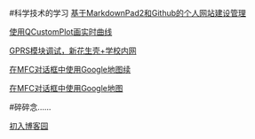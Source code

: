 #科学技术的学习
[基于MarkdownPad2和Github的个人网站建设管理](articles/基于MarkdownPad2和Github的个人网站建设管理.html)

[使用QCustomPlot画实时曲线](articles/使用QCustomPlot画实时曲线.html)

[GPRS模块调试，新花生壳+学校内网](articles/GPRS模块调试，新花生壳+学校内网.html)

[在MFC对话框中使用Google地图续](articles/在MFC对话框中使用Google地图续.html)

[在MFC对话框中使用Google地图](articles/在MFC对话框中使用Google地图.html)

#碎碎念......





[初入博客园](articles/初入博客园.html)






